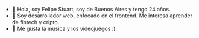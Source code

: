 - 👋 Hola, soy Felipe Stuart, soy de Buenos Aires y tengo 24 años.
- 👀 Soy desarrollador web, enfocado en el frontend. Me interesa aprender de fintech y cripto.
- 🌱 Me gusta la musica y los videojuegos :)
